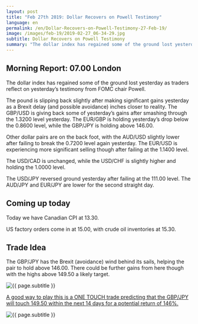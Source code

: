```yaml
---
layout: post
title: "Feb 27th 2019: Dollar Recovers on Powell Testimony"
language: en
permalink: /en/Dollar-Recovers-on-Powell-Testimony-27-Feb-19/
image: /images/feb-19/2019-02-27_06-34-29.jpg
subtitle: Dollar Recovers on Powell Testimony
summary: "The dollar index has regained some of the ground lost yesterday as traders reflect on yesterday’s testimony from FOMC chair Powell. The pound is slipping back slightly after making significant gains yesterday as a Brexit delay (and possible avoidance) inches closer to reality"
---
```

## Morning Report: 07.00 London

The dollar index has regained some of the ground lost yesterday as traders reflect on yesterday’s testimony from FOMC chair Powell. 

The pound is slipping back slightly after making significant gains yesterday as a Brexit delay (and possible avoidance) inches closer to reality. The GBP/USD is giving back some of yesterday’s gains after smashing through the 1.3200 level yesterday. The EUR/GBP is holding yesterday’s drop below the 0.8600 level, while the GBP/JPY is holding above 146.00. 

Other dollar pairs are on the back foot, with the AUD/USD slightly lower after failing to break the 0.7200 level again yesterday. The EUR/USD is experiencing more significant selling though after failing at the 1.1400 level. 

The USD/CAD is unchanged, while the USD/CHF is slightly higher and holding the 1.0000 level. 

The USD/JPY reversed ground yesterday after failing at the 111.00 level. The AUD/JPY and EUR/JPY are lower for the second straight day.

## Coming up today

Today we have Canadian CPI at 13.30.

US factory orders come in at 15.00, with crude oil inventories at 15.30. 

## Trade Idea

The GBP/JPY has the Brexit (avoidance) wind behind its sails, helping the pair to hold above 146.00. There could be further gains from here though with the highs above 149.50 a likely target.

<img class="post-image" src="{{ site.url }}/images/feb-19/2019-02-27_06-34-29.jpg" alt="{{ page.subtitle }}" title="{{ page.subtitle }}">

<a href="%LINK%%?currency=GBP&market=forex&underlying=frxGBPJPY&formname=touchnotouch&duration_amount=14&duration_units=d&amount=10&amount_type=stake&expiry_type=duration&barrier=149.50" target="_blank" rel="noopener noreferrer nofollow">A good way to play this is a ONE TOUCH trade predicting that the GBP/JPY will touch 149.50 within the next 14 days for a potential return of 146%.</a>

<img class="post-image" src="{{ site.url }}/images/feb-19/2019-02-27_06-36-40.jpg" alt="{{ page.subtitle }}" title="{{ page.subtitle }}">